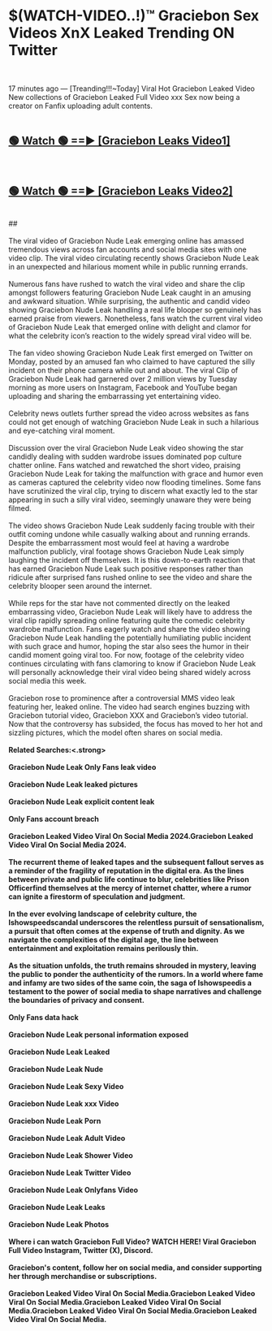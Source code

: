 # $(WATCH-VIDEO..!)™ Graciebon Sex Videos XnX Leaked Trending ON Twitter<br>
<br>

17 minutes ago — [Treanding!!!~Today] Viral Hot Graciebon Leaked Video New collections of Graciebon Leaked Full Video xxx Sex now being a creator on Fanfix uploading adult contents.
<br>
 <br>

##  <a href="https://best2vid.blogspot.com?title=Graciebon">🟢 Watch 🟢 ==► [Graciebon Leaks Video1]</a><br>
  <br>

##  <a href="https://best2vid.blogspot.com?title=Graciebon">🟢 Watch 🟢 ==► [Graciebon Leaks Video2]</a><br>
  <br>
  ##
  <br>
  <br>
The viral video of Graciebon Nude Leak emerging online has amassed tremendous views across fan accounts and social media sites with one video clip. The viral video circulating recently shows Graciebon Nude Leak in an unexpected and hilarious moment while in public running errands.
<br><br>
Numerous fans have rushed to watch the viral video and share the clip amongst followers featuring Graciebon Nude Leak caught in an amusing and awkward situation. While surprising, the authentic and candid video showing Graciebon Nude Leak handling a real life blooper so genuinely has earned praise from viewers. Nonetheless, fans watch the current viral video of Graciebon Nude Leak that emerged online with delight and clamor for what the celebrity icon’s reaction to the widely spread viral video will be.
<br><br>
The fan video showing Graciebon Nude Leak first emerged on Twitter on Monday, posted by an amused fan who claimed to have captured the silly incident on their phone camera while out and about. The viral Clip of Graciebon Nude Leak had garnered over 2 million views by Tuesday morning as more users on Instagram, Facebook and YouTube began uploading and sharing the embarrassing yet entertaining video.
<br><br>
Celebrity news outlets further spread the video across websites as fans could not get enough of watching Graciebon Nude Leak in such a hilarious and eye-catching viral moment.
<br><br>
Discussion over the viral Graciebon Nude Leak video showing the star candidly dealing with sudden wardrobe issues dominated pop culture chatter online. Fans watched and rewatched the short video, praising Graciebon Nude Leak for taking the malfunction with grace and humor even as cameras captured the celebrity video now flooding timelines. Some fans have scrutinized the viral clip, trying to discern what exactly led to the star appearing in such a silly viral video, seemingly unaware they were being filmed.
<br><br>
The video shows Graciebon Nude Leak suddenly facing trouble with their outfit coming undone while casually walking about and running errands. Despite the embarrassment most would feel at having a wardrobe malfunction publicly, viral footage shows Graciebon Nude Leak simply laughing the incident off themselves. It is this down-to-earth reaction that has earned Graciebon Nude Leak such positive responses rather than ridicule after surprised fans rushed online to see the video and share the celebrity blooper seen around the internet.
<br><br>
While reps for the star have not commented directly on the leaked embarrassing video, Graciebon Nude Leak will likely have to address the viral clip rapidly spreading online featuring quite the comedic celebrity wardrobe malfunction. Fans eagerly watch and share the video showing Graciebon Nude Leak handling the potentially humiliating public incident with such grace and humor, hoping the star also sees the humor in their candid moment going viral too. For now, footage of the celebrity video continues circulating with fans clamoring to know if Graciebon Nude Leak will personally acknowledge their viral video being shared widely across social media this week.
<br><br>
Graciebon rose to prominence after a controversial MMS video leak featuring her, leaked online. The video had search engines buzzing with Graciebon tutorial video, Graciebon XXX and Graciebon’s video tutorial. Now that the controversy has subsided, the focus has moved to her hot and sizzling pictures, which the model often shares on social media.
<br><br>
<strong>Related Searches:<.strong>
<br><br>
Graciebon Nude Leak Only Fans leak video
<br><br>
Graciebon Nude Leak leaked pictures
<br><br>
Graciebon Nude Leak explicit content leak
<br><br>
Only Fans account breach
<br><br>
Graciebon Leaked Video Viral On Social Media 2024.Graciebon Leaked Video Viral On Social Media 2024.
<br><br>
The recurrent theme of leaked tapes and the subsequent fallout serves as a reminder of the fragility of reputation in the digital era. As the lines between private and public life continue to blur, celebrities like Prison Officerfind themselves at the mercy of internet chatter, where a rumor can ignite a firestorm of speculation and judgment.
<br><br>
In the ever evolving landscape of celebrity culture, the Ishowspeedscandal underscores the relentless pursuit of sensationalism, a pursuit that often comes at the expense of truth and dignity. As we navigate the complexities of the digital age, the line between entertainment and exploitation remains perilously thin.
<br><br>
As the situation unfolds, the truth remains shrouded in mystery, leaving the public to ponder the authenticity of the rumors. In a world where fame and infamy are two sides of the same coin, the saga of Ishowspeedis a testament to the power of social media to shape narratives and challenge the boundaries of privacy and consent.
<br><br>
Only Fans data hack
<br><br>
Graciebon Nude Leak personal information exposed
<br><br>
Graciebon Nude Leak Leaked
<br><br>
Graciebon Nude Leak Nude
<br><br>
Graciebon Nude Leak Sexy Video
<br><br>
Graciebon Nude Leak xxx Video
<br><br>
Graciebon Nude Leak Porn
<br><br>
Graciebon Nude Leak Adult Video
<br><br>
Graciebon Nude Leak Shower Video
<br><br>
Graciebon Nude Leak Twitter Video
<br><br>
Graciebon Nude Leak Onlyfans Video
<br><br>
Graciebon Nude Leak Leaks
<br><br>
Graciebon Nude Leak Photos
<br><br>
Where i can watch Graciebon Full Video? WATCH HERE! Viral Graciebon Full Video Instagram, Twitter (X), Discord.
<br><br>
Graciebon's content, follow her on social media, and consider supporting her through merchandise or subscriptions.
<br><br>
Graciebon Leaked Video Viral On Social Media.Graciebon Leaked Video Viral On Social Media.Graciebon Leaked Video Viral On Social Media.Graciebon Leaked Video Viral On Social Media.Graciebon Leaked Video Viral On Social Media.